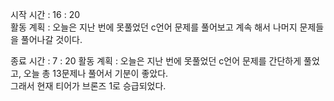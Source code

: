 시작 시간 : 16 : 20  
활동 계획 : 오늘은 지난 번에 못풀었던 c언어 문제를 풀어보고 계속 해서 나머지 문제들을 풀어나갈 것이다.  
  
종료 시간 :  7 : 20
활동 계획 : 오늘은 지난 번에 못풀었던 c언어 문제를 간단하게 풀었고, 오늘 총 13문제나 풀어서 기분이 좋았다.  
그래서 현재 티어가 브론즈 1로 승급되었다.  